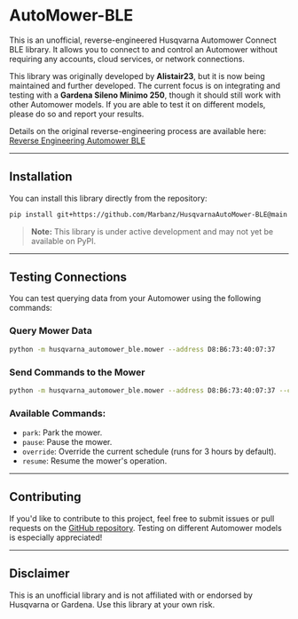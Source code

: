 # AutoMower-BLE

This is an unofficial, reverse-engineered Husqvarna Automower Connect BLE library. It allows you to connect to and control an Automower without requiring any accounts, cloud services, or network connections.

This library was originally developed by **Alistair23**, but it is now being maintained and further developed. The current focus is on integrating and testing with a **Gardena Sileno Minimo 250**, though it should still work with other Automower models. If you are able to test it on different models, please do so and report your results.

Details on the original reverse-engineering process are available here:  
[Reverse Engineering Automower BLE](https://www.alistair23.me/2024/01/06/reverse-engineering-automower-ble)

---

## Installation

You can install this library directly from the repository:

```bash
pip install git+https://github.com/Marbanz/HusqvarnaAutoMower-BLE@main
```

> **Note:** This library is under active development and may not yet be available on PyPI.

---

## Testing Connections

You can test querying data from your Automower using the following commands:

### Query Mower Data
```bash
python -m husqvarna_automower_ble.mower --address D8:B6:73:40:07:37
```

### Send Commands to the Mower
```bash
python -m husqvarna_automower_ble.mower --address D8:B6:73:40:07:37 --command park
```

### Available Commands:
- `park`: Park the mower.
- `pause`: Pause the mower.
- `override`: Override the current schedule (runs for 3 hours by default).
- `resume`: Resume the mower's operation.

---

## Contributing

If you'd like to contribute to this project, feel free to submit issues or pull requests on the [GitHub repository](https://github.com/Marbanz/HusqvarnaAutoMower-BLE). Testing on different Automower models is especially appreciated!

---

## Disclaimer

This is an unofficial library and is not affiliated with or endorsed by Husqvarna or Gardena. Use this library at your own risk.
